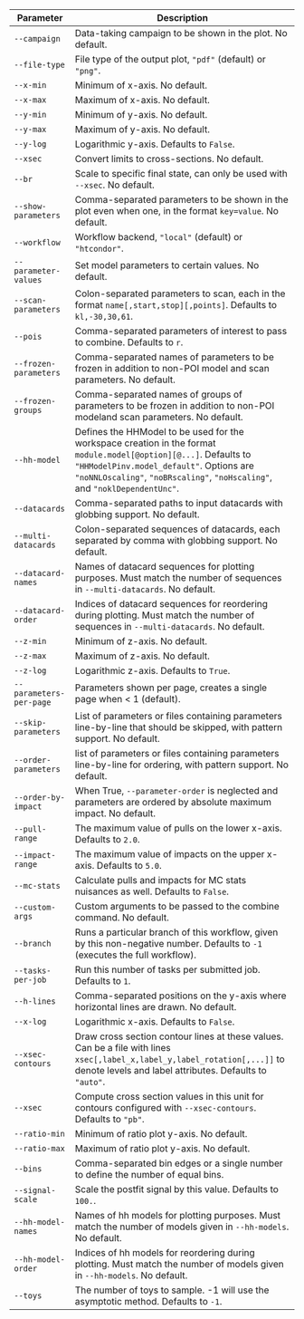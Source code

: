 |        Parameter        |                                                                                                                 Description                                                                                                                 |
| ----------------------- | ------------------------------------------------------------------------------------------------------------------------------------------------------------------------------------------------------------------------------------------- |
| `--campaign`            | Data-taking campaign to be shown in the plot. No default.                                                                                                                                                                                   |
| `--file-type`           | File type of the output plot, `"pdf"` (default) or `"png"`.                                                                                                                                                                                 |
| `--x-min`               | Minimum of x-axis. No default.                                                                                                                                                                                                              |
| `--x-max`               | Maximum of x-axis. No default.                                                                                                                                                                                                              |
| `--y-min`               | Minimum of y-axis. No default.                                                                                                                                                                                                              |
| `--y-max`               | Maximum of y-axis. No default.                                                                                                                                                                                                              |
| `--y-log`               | Logarithmic y-axis. Defaults to `False`.                                                                                                                                                                                                    |
| `--xsec`                | Convert limits to cross-sections. No default.                                                                                                                                                                                               |
| `--br`                  | Scale to specific final state, can only be used with `--xsec`. No default.                                                                                                                                                                  |
| `--show-parameters`     | Comma-separated parameters to be shown in the plot even when one, in the format `key=value`. No default.                                                                                                                                    |
| `--workflow`            | Workflow backend, `"local"` (default) or `"htcondor"`.                                                                                                                                                                                      |
| `--parameter-values`    | Set model parameters to certain values. No default.                                                                                                                                                                                         |
| `--scan-parameters`     | Colon-separated parameters to scan, each in the format `name[,start,stop][,points]`. Defaults to `kl,-30,30,61`.                                                                                                                            |
| `--pois`                | Comma-separated parameters of interest to pass to combine. Defaults to `r`.                                                                                                                                                                 |
| `--frozen-parameters`   | Comma-separated names of parameters to be frozen in addition to non-POI model and scan parameters. No default.                                                                                                                              |
| `--frozen-groups`       | Comma-separated names of groups of parameters to be frozen in addition to non-POI  modeland scan parameters. No default.                                                                                                                    |
| `--hh-model`            | Defines the HHModel to be used for the workspace creation in the format `module.model[@option][@...]`. Defaults to `"HHModelPinv.model_default"`. Options are `"noNNLOscaling"`, `"noBRscaling"`, `"noHscaling"`, and `"noklDependentUnc"`. |
| `--datacards`           | Comma-separated paths to input datacards with globbing support. No default.                                                                                                                                                                 |
| `--multi-datacards`     | Colon-separated sequences of datacards, each separated by comma with globbing support. No default.                                                                                                                                          |
| `--datacard-names`      | Names of datacard sequences for plotting purposes. Must match the number of sequences in `--multi-datacards`. No default.                                                                                                                   |
| `--datacard-order`      | Indices of datacard sequences for reordering during plotting. Must match the number of sequences in `--multi-datacards`. No default.                                                                                                        |
| `--z-min`               | Minimum of z-axis. No default.                                                                                                                                                                                                              |
| `--z-max`               | Maximum of z-axis. No default.                                                                                                                                                                                                              |
| `--z-log`               | Logarithmic z-axis. Defaults to `True`.                                                                                                                                                                                                     |
| `--parameters-per-page` | Parameters shown per page, creates a single page when < 1 (default).                                                                                                                                                                        |
| `--skip-parameters`     | List of parameters or files containing parameters line-by-line that should be skipped, with pattern support. No default.                                                                                                                    |
| `--order-parameters`    | list of parameters or files containing parameters line-by-line for ordering, with pattern support. No default.                                                                                                                              |
| `--order-by-impact`     | When True, `--parameter-order` is neglected and parameters are ordered by absolute maximum impact. No default.                                                                                                                              |
| `--pull-range`          | The maximum value of pulls on the lower x-axis. Defaults to `2.0`.                                                                                                                                                                          |
| `--impact-range`        | The maximum value of impacts on the upper x-axis. Defaults to `5.0`.                                                                                                                                                                        |
| `--mc-stats`            | Calculate pulls and impacts for MC stats nuisances as well. Defaults to `False`.                                                                                                                                                            |
| `--custom-args`         | Custom arguments to be passed to the combine command. No default.                                                                                                                                                                           |
| `--branch`              | Runs a particular branch of this workflow, given by this non-negative number. Defaults to `-1` (executes the full workflow).                                                                                                                |
| `--tasks-per-job`       | Run this number of tasks per submitted job. Defaults to `1`.                                                                                                                                                                                |
| `--h-lines`             | Comma-separated positions on the y-axis where horizontal lines are drawn. No default.                                                                                                                                                       |
| `--x-log`               | Logarithmic x-axis. Defaults to `False`.                                                                                                                                                                                                    |
| `--xsec-contours`       | Draw cross section contour lines at these values. Can be a file with lines `xsec[,label_x,label_y,label_rotation[,...]]` to denote levels and label attributes. Defaults to `"auto"`.                                                       |
| `--xsec`                | Compute cross section values in this unit for contours configured with `--xsec-contours`. Defaults to `"pb"`.                                                                                                                               |
| `--ratio-min`           | Minimum of ratio plot y-axis. No default.                                                                                                                                                                                                   |
| `--ratio-max`           | Maximum of ratio plot y-axis. No default.                                                                                                                                                                                                   |
| `--bins`                | Comma-separated bin edges or a single number to define the number of equal bins.                                                                                                                                                            |
| `--signal-scale`        | Scale the postfit signal by this value. Defaults to `100.`.                                                                                                                                                                                 |
| `--hh-model-names`      | Names of hh models for plotting purposes. Must match the number of models given in `--hh-models`. No default.                                                                                                                               |
| `--hh-model-order`      | Indices of hh models for reordering during plotting. Must match the number of models given in `--hh-models`. No default.                                                                                                                    |
| `--toys`                | The number of toys to sample. -1 will use the asymptotic method. Defaults to `-1`.                                                                                                                                                          |
